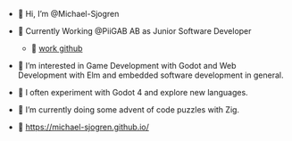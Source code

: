 - 👋  Hi, I’m @Michael-Sjogren

- 💼 Currently Working @PiiGAB AB as Junior Software Developer 
  - 🔗  [work github](https://github.com/MichaelSjogren)

- 👀  I’m interested in Game Development with Godot and Web Development with Elm and embedded software development in general.

- 🧪  I often experiment with Godot 4 and explore new languages.

- 🌱  I’m currently doing some advent of code puzzles with Zig.
- 🔗  https://michael-sjogren.github.io/

<!---
Michael-Sjogren/Michael-Sjogren is a ✨ special ✨ repository because its `README.md` (this file) appears on your GitHub profile.
You can click the Preview link to take a look at your changes.
--->
